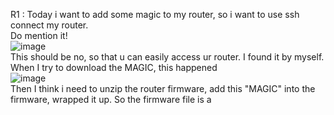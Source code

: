 R1 : Today i want to add some magic to my router, so i want to use ssh connect my router.  
  Do mention it!  
  ![image](https://user-images.githubusercontent.com/50364332/206177674-f36d6bf1-8ad8-405c-8789-3ae4cb310d2b.png)  
  This should be no, so that u can easily access ur router. I found it by myself.  
  When I try to download the MAGIC, this happened  
  ![image](https://user-images.githubusercontent.com/50364332/206178667-7bfe44a3-bfd9-4bf1-b9d7-174176eef9b0.png)  
  Then I think i need to unzip the router firmware, add this "MAGIC" into the firmware, wrapped it up.
  So the firmware file is a 

  
